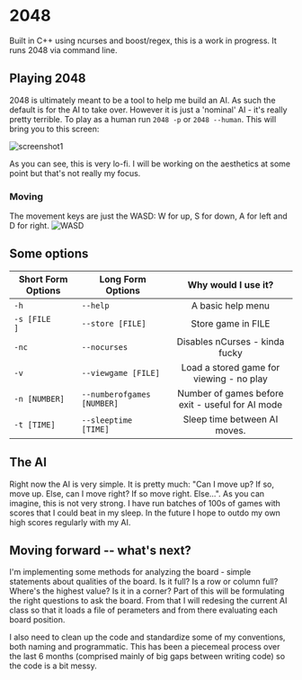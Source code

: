 # 2048

Built in C++ using ncurses and boost/regex, this is a work in progress. It runs 2048 via command line.

## Playing 2048

2048 is ultimately meant to be a tool to help me build an AI. As such the default is for the AI to take over. However it is just a 'nominal' AI - it's really pretty terrible. To play as a human run `2048 -p` or `2048 --human`. This will bring you to this screen:

![screenshot1](http://benkushigian.com/misc/img/gh/2048/2048_2.png "Opening Screen")


As you can see, this is very lo-fi. I will be working on the aesthetics at some point but that's not really my focus.

### Moving
The movement keys are just the WASD: W for up, S for down, A for left and D for right.
![WASD](http://benkushigian.com/misc/img/gh/2048/WASD.png "Movement Keys")


## Some options
| Short Form Options | Long Form Options   | Why would I use it?   |
| ------------------ | ------------------- | :-------------------: |
| `-h`               | `--help`            | A basic help menu     |
| `-s [FILE    ]`    | `--store [FILE]`    | Store game in FILE    |
| `-nc`              | `--nocurses`        | Disables nCurses - kinda fucky|
| `-v`               | `--viewgame [FILE]` | Load a stored game for viewing - no play |
| `-n [NUMBER]`      | `--numberofgames [NUMBER]` | Number of games before exit - useful for AI mode |
| `-t [TIME]`        | `--sleeptime [TIME]`| Sleep time between AI moves. |

## The AI
Right now the AI is very simple. It is pretty much: "Can I move up? If so, move up. Else, can I move right? If so move right. Else...". As you can imagine, this is not very strong. I have run batches of 100s of games with scores that I could beat in my sleep. In the future I hope to outdo my own high scores regularly with my AI.

## Moving forward -- what's next?
I'm implementing some methods for analyzing the board - simple statements about qualities of the board. Is it full? Is a row or column full? Where's the highest value? Is it in a corner? Part of this will be formulating the right questions to ask the board. From that I will redesing the current AI class so that it loads a file of perameters and from there evaluating each board position.

I also need to clean up the code and standardize some of my conventions, both naming and programmatic. This has been a piecemeal process over the last 6 months (comprised mainly of big gaps between writing code) so the code is a bit messy. 
